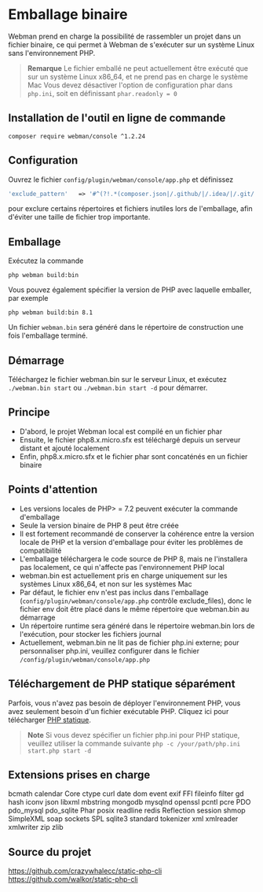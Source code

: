 # Emballage binaire

Webman prend en charge la possibilité de rassembler un projet dans un fichier binaire, ce qui permet à Webman de s'exécuter sur un système Linux sans l'environnement PHP.

> **Remarque**
> Le fichier emballé ne peut actuellement être exécuté que sur un système Linux x86_64, et ne prend pas en charge le système Mac
> Vous devez désactiver l'option de configuration phar dans `php.ini`, soit en définissant `phar.readonly = 0`

## Installation de l'outil en ligne de commande
`composer require webman/console ^1.2.24`

## Configuration
Ouvrez le fichier `config/plugin/webman/console/app.php` et définissez 
```php
'exclude_pattern'   => '#^(?!.*(composer.json|/.github/|/.idea/|/.git/|/.setting/|/runtime/|/vendor-bin/|/build/|vendor/webman/admin))(.*)$#'
```
pour exclure certains répertoires et fichiers inutiles lors de l'emballage, afin d'éviter une taille de fichier trop importante.

## Emballage
Exécutez la commande
```
php webman build:bin
```
Vous pouvez également spécifier la version de PHP avec laquelle emballer, par exemple
```
php webman build:bin 8.1
```

Un fichier `webman.bin` sera généré dans le répertoire de construction une fois l'emballage terminé.

## Démarrage
Téléchargez le fichier webman.bin sur le serveur Linux, et exécutez `./webman.bin start` ou `./webman.bin start -d` pour démarrer.

## Principe
* D'abord, le projet Webman local est compilé en un fichier phar
* Ensuite, le fichier php8.x.micro.sfx est téléchargé depuis un serveur distant et ajouté localement
* Enfin, php8.x.micro.sfx et le fichier phar sont concaténés en un fichier binaire

## Points d'attention
* Les versions locales de PHP> = 7.2 peuvent exécuter la commande d'emballage
* Seule la version binaire de PHP 8 peut être créée
* Il est fortement recommandé de conserver la cohérence entre la version locale de PHP et la version d'emballage pour éviter les problèmes de compatibilité
* L'emballage téléchargera le code source de PHP 8, mais ne l'installera pas localement, ce qui n'affecte pas l'environnement PHP local
* webman.bin est actuellement pris en charge uniquement sur les systèmes Linux x86_64, et non sur les systèmes Mac
* Par défaut, le fichier env n'est pas inclus dans l'emballage (`config/plugin/webman/console/app.php` contrôle exclude_files), donc le fichier env doit être placé dans le même répertoire que webman.bin au démarrage
* Un répertoire runtime sera généré dans le répertoire webman.bin lors de l'exécution, pour stocker les fichiers journal
* Actuellement, webman.bin ne lit pas de fichier php.ini externe; pour personnaliser php.ini, veuillez configurer dans le fichier `/config/plugin/webman/console/app.php`

## Téléchargement de PHP statique séparément
Parfois, vous n'avez pas besoin de déployer l'environnement PHP, vous avez seulement besoin d'un fichier exécutable PHP. Cliquez ici pour télécharger [PHP statique](https://www.workerman.net/download).

> **Note**
> Si vous devez spécifier un fichier php.ini pour PHP statique, veuillez utiliser la commande suivante `php -c /your/path/php.ini start.php start -d`

## Extensions prises en charge
bcmath
calendar
Core
ctype
curl
date
dom
event
exif
FFI
fileinfo
filter
gd
hash
iconv
json
libxml
mbstring
mongodb
mysqlnd
openssl
pcntl
pcre
PDO
pdo_mysql
pdo_sqlite
Phar
posix
readline
redis
Reflection
session
shmop
SimpleXML
soap
sockets
SPL
sqlite3
standard
tokenizer
xml
xmlreader
xmlwriter
zip
zlib

## Source du projet

https://github.com/crazywhalecc/static-php-cli
https://github.com/walkor/static-php-cli
